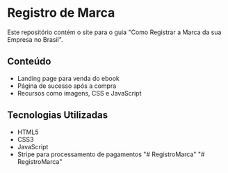 # Registro de Marca

Este repositório contém o site para o guia "Como Registrar a Marca da sua Empresa no Brasil".

## Conteúdo

- Landing page para venda do ebook
- Página de sucesso após a compra
- Recursos como imagens, CSS e JavaScript

## Tecnologias Utilizadas

- HTML5
- CSS3
- JavaScript
- Stripe para processamento de pagamentos
"# RegistroMarca" 
"# RegistroMarca" 
